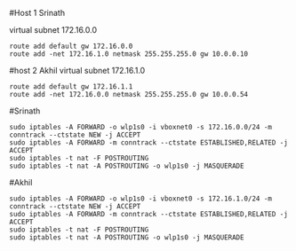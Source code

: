 

#Host 1 Srinath

virtual subnet 172.16.0.0

```
route add default gw 172.16.0.0
route add -net 172.16.1.0 netmask 255.255.255.0 gw 10.0.0.10
```


#host 2 Akhil
virtual subnet 172.16.1.0
```
route add default gw 172.16.1.1
route add -net 172.16.0.0 netmask 255.255.255.0 gw 10.0.0.54
```

#Srinath
```
sudo iptables -A FORWARD -o wlp1s0 -i vboxnet0 -s 172.16.0.0/24 -m conntrack --ctstate NEW -j ACCEPT
sudo iptables -A FORWARD -m conntrack --ctstate ESTABLISHED,RELATED -j ACCEPT
sudo iptables -t nat -F POSTROUTING
sudo iptables -t nat -A POSTROUTING -o wlp1s0 -j MASQUERADE
```

#Akhil
```
sudo iptables -A FORWARD -o wlp1s0 -i vboxnet0 -s 172.16.1.0/24 -m conntrack --ctstate NEW -j ACCEPT
sudo iptables -A FORWARD -m conntrack --ctstate ESTABLISHED,RELATED -j ACCEPT
sudo iptables -t nat -F POSTROUTING
sudo iptables -t nat -A POSTROUTING -o wlp1s0 -j MASQUERADE
```